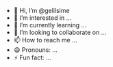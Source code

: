 - 👋 Hi, I’m @gelilsime
- 👀 I’m interested in ...
- 🌱 I’m currently learning ...
- 💞️ I’m looking to collaborate on ...
- 📫 How to reach me ...
- 😄 Pronouns: ...
- ⚡ Fun fact: ...

<!---
gelilsime/gelilsime is a ✨ special ✨ repository because its `README.md` (this file) appears on your GitHub profile.
You can click the Preview link to take a look at your changes.
--->
